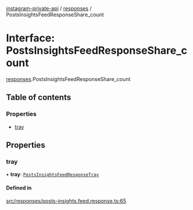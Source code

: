 [instagram-private-api](../../README.md) / [responses](../../modules/responses.md) / PostsInsightsFeedResponseShare_count

# Interface: PostsInsightsFeedResponseShare\_count

[responses](../../modules/responses.md).PostsInsightsFeedResponseShare_count

## Table of contents

### Properties

- [tray](PostsInsightsFeedResponseShare_count.md#tray)

## Properties

### tray

• **tray**: [`PostsInsightsFeedResponseTray`](PostsInsightsFeedResponseTray.md)

#### Defined in

[src/responses/posts-insights.feed.response.ts:65](https://github.com/Nerixyz/instagram-private-api/blob/4971f34/src/responses/posts-insights.feed.response.ts#L65)
